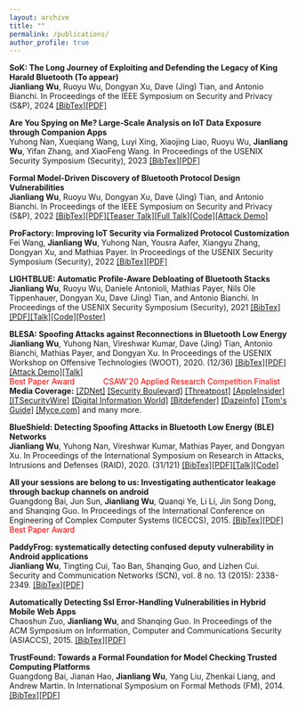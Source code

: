 ```yaml
---
layout: archive
title: ""
permalink: /publications/
author_profile: true
---
```

**SoK: The Long Journey of Exploiting and Defending the Legacy of King Harald Bluetooth (To appear)**<br/>
**Jianliang Wu**, Ruoyu Wu, Dongyan Xu, Dave (Jing) Tian, and Antonio Bianchi. In Proceedings of the IEEE Symposium on Security and Privacy (S&P), 2024
[[BibTex]]()[[PDF]](https://github.com/allenjlw/allenjlw.github.io/raw/master/pdfpapers/btsok.pdf)<br/>

**Are You Spying on Me? Large‑Scale Analysis on IoT Data Exposure through Companion Apps**<br/>
Yuhong Nan, Xueqiang Wang, Luyi Xing, Xiaojing Liao, Ruoyu Wu, **Jianliang Wu**, Yifan Zhang, and XiaoFeng Wang. In Proceedings of the USENIX Security Symposium (Security), 2023
[[BibTex]](https://allenjlw.github.io/portfolio/bib-iotprofiler/)[[PDF]](https://github.com/allenjlw/allenjlw.github.io/raw/master/pdfpapers/iotprofiler.pdf)<br/>

**Formal Model-Driven Discovery of Bluetooth Protocol Design Vulnerabilities**<br/>
**Jianliang Wu**, Ruoyu Wu, Dongyan Xu, Dave (Jing) Tian, and Antonio Bianchi. In Proceedings of the IEEE Symposium on Security and Privacy (S&P), 2022
[[BibTex]](https://allenjlw.github.io/portfolio/bib-btverif/)[[PDF]](https://raw.githubusercontent.com/allenjlw/allenjlw.github.io/master/pdfpapers/btverif.pdf)[[Teaser Talk]](https://www.youtube.com/watch?v=ETXDSytyJzA&list=PL0pRF4xvoD0kDG7jJ6-muUa_Mj8wH-7kp&index=62)[[Full Talk]]()[[Code]](https://github.com/purseclab/btmodel_proverif)[[Attack Demo]](https://drive.google.com/file/d/1-o6WtUqJ0GHhWsHmlwKy5b5_t8_zEMnZ/view)<br/>

**ProFactory: Improving IoT Security via Formalized Protocol Customization**<br/>
Fei Wang, **Jianliang Wu**, Yuhong Nan, Yousra Aafer, Xiangyu Zhang, Dongyan Xu, and Mathias Payer. In Proceedings of the USENIX Security Symposium (Security), 2022
[[BibTex]](https://allenjlw.github.io/portfolio/bib-profactory/)[[PDF]](https://github.com/allenjlw/allenjlw.github.io/raw/master/pdfpapers/profactory.pdf)<br/>

**LIGHTBLUE: Automatic Profile-Aware Debloating of Bluetooth Stacks**<br/>
**Jianliang Wu**, Ruoyu Wu, Daniele Antonioli, Mathias Payer, Nils Ole Tippenhauer, Dongyan Xu, Dave (Jing) Tian, and Antonio Bianchi. In Proceedings of the USENIX Security Symposium (Security), 2021
[[BibTex]](https://allenjlw.github.io/portfolio/bib-lightblue/)[[PDF]](https://github.com/allenjlw/allenjlw.github.io/raw/master/pdfpapers/lightblue.pdf)[[Talk]](https://allenjlw.github.io/talks/lightblue_talk/)[[Code]](https://github.com/purseclab/lightblue)[[Poster]](https://raw.githubusercontent.com/allenjlw/allenjlw.github.io/master/pdfpapers/lbposter.pdf)<br/>

**BLESA: Spoofing Attacks against Reconnections in Bluetooth Low Energy**<br/>
**Jianliang Wu**, Yuhong Nan, Vireshwar Kumar, Dave (Jing) Tian, Antonio Bianchi, Mathias Payer, and Dongyan Xu. In Proceedings of the USENIX Workshop on Offensive Technologies (WOOT), 2020. (12/36)
[[BibTex]](https://allenjlw.github.io/portfolio/bib-blesa/)[[PDF]](https://github.com/allenjlw/allenjlw.github.io/raw/master/pdfpapers/blesa.pdf)[[Attack Demo]](https://allenjlw.github.io/talks/blesa_demo/)[[Talk]](https://allenjlw.github.io/talks/blesa_talk/)<br/>
<span style="color:red">Best Paper Award &nbsp; &nbsp; &nbsp; &nbsp; &nbsp; &nbsp; CSAW'20 Applied Research Competition Finalist</span><br/>
**Media Coverage:**
[[ZDNet]](https://www.zdnet.com/article/billions-of-devices-vulnerable-to-new-blesa-bluetooth-security-flaw/)
[[Security Boulevard]](https://securityboulevard.com/2020/07/bluetooth-reconnection-flaw-could-lead-to-spoofing-attacks/)
[[Threatpost]](https://threatpost.com/bluetooth-spoofing-bug-iot-devices/159291/)
[[AppleInsider]](https://appleinsider.com/articles/20/09/17/blesa-bluetooth-vulnerability-impacts-billions-of-devices-but-ios-users-are-safe)
[[ITSecurityWire]](https://itsecuritywire.com/quick-bytes/blesa-bluetooth-security-flaw-could-affect-billions-of-devices/)
[[Digital Information World]](https://www.digitalinformationworld.com/2020/09/the-new-blesa-bluetooth-security-flaw-can-keep-billions-of-devices-vulnerable.html)
[[Bitdefender]](https://www.bitdefender.com/box/blog/iot-news/new-blesa-bluetooth-vulnerability-affect-billions-iot-devices-researchers-warn/)
[[Dazeinfo]](https://dazeinfo.com/2020/09/17/bluetooth-vulnerability-blesa-devices-rick/)
[[Tom's Guide]](https://www.tomsguide.com/news/blesa-bluetooth-attack)
[[Myce.com]](https://www.myce.com/news/blesa-bluetooth-flaw-affects-iot-devices-94440/) and many more.

**BlueShield: Detecting Spoofing Attacks in Bluetooth Low Energy (BLE) Networks**<br/>
**Jianliang Wu**, Yuhong Nan, Vireshwar Kumar, Mathias Payer, and Dongyan Xu. In Proceedings of the International Symposium on Research in Attacks, Intrusions and Defenses (RAID), 2020. (31/121)
[[BibTex]](https://allenjlw.github.io/portfolio/bib-blueshield/)[[PDF]](https://github.com/allenjlw/allenjlw.github.io/raw/master/pdfpapers/blueshield.pdf)[[Talk]](https://allenjlw.github.io/talks/blueshield_talk/)[[Code]](https://github.com/allenjlw/BlueShield)

**All your sessions are belong to us: Investigating authenticator leakage through backup channels on android**<br/>
Guangdong Bai, Jun Sun, **Jianliang Wu**, Quanqi Ye, Li Li, Jin Song Dong, and Shanqing Guo. In Proceedings of the International Conference on Engineering of Complex Computer Systems (ICECCS), 2015.
[[BibTex]](https://allenjlw.github.io/portfolio/bib-all-your/)[[PDF]](https://ieeexplore.ieee.org/abstract/document/7384230)<br/>
<span style="color:red">Best Paper Award</span>

**PaddyFrog: systematically detecting confused deputy vulnerability in Android applications**<br/>
**Jianliang Wu**, Tingting Cui, Tao Ban, Shanqing Guo, and Lizhen Cui. Security and Communication Networks (SCN), vol. 8 no. 13 (2015): 2338-2349.
[[BibTex]](https://allenjlw.github.io/portfolio/bib-paddyfrog/)[[PDF]]((https://onlinelibrary.wiley.com/doi/full/10.1002/sec.1179))

**Automatically Detecting Ssl Error-Handling Vulnerabilities in Hybrid Mobile Web Apps**<br/>
Chaoshun Zuo, **Jianliang Wu**, and Shanqing Guo. In Proceedings of the ACM Symposium on Information, Computer and Communications Security (ASIACCS), 2015.
[[BibTex]](https://allenjlw.github.io/portfolio/bib-ssl-error/)[[PDF]](https://dl.acm.org/citation.cfm?id=2714583)

**TrustFound: Towards a Formal Foundation for Model Checking Trusted Computing Platforms**<br/>
Guangdong Bai, Jianan Hao, **Jianliang Wu**, Yang Liu, Zhenkai Liang, and Andrew Martin. In International Symposium on Formal Methods (FM), 2014.
[[BibTex]](https://allenjlw.github.io/portfolio/bib-trustfound/)[[PDF]](https://link.springer.com/chapter/10.1007/978-3-319-06410-9_8)

